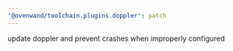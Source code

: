 ```yaml
---
'@ovenwand/toolchain.plugins.doppler': patch
---
```


update doppler and prevent crashes when improperly configured
